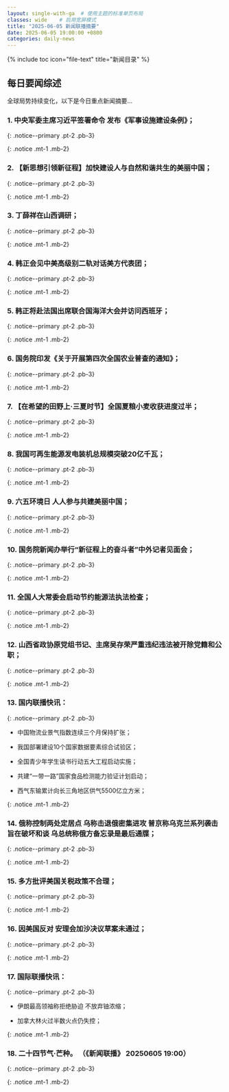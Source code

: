 ```yaml
---
layout: single-with-ga  # 使用主题的标准单页布局
classes: wide    # 启用宽屏模式
title: "2025-06-05 新闻联播摘要"
date: 2025-06-05 19:00:00 +0800
categories: daily-news
---
```


{% include toc icon="file-text" title="新闻目录" %}
   
## 每日要闻综述

全球局势持续变化，以下是今日重点新闻摘要...

### 1. 中央军委主席习近平签署命令 发布《军事设施建设条例》； 

{: .notice--primary .pt-2 .pb-3}

{: .notice .mt-1 .mb-2}

### 2. 【新思想引领新征程】加快建设人与自然和谐共生的美丽中国； 

{: .notice--primary .pt-2 .pb-3}

{: .notice .mt-1 .mb-2}

### 3. 丁薛祥在山西调研； 

{: .notice--primary .pt-2 .pb-3}

{: .notice .mt-1 .mb-2}

### 4. 韩正会见中美高级别二轨对话美方代表团； 

{: .notice--primary .pt-2 .pb-3}

{: .notice .mt-1 .mb-2}

### 5. 韩正将赴法国出席联合国海洋大会并访问西班牙； 

{: .notice--primary .pt-2 .pb-3}

{: .notice .mt-1 .mb-2}

### 6. 国务院印发《关于开展第四次全国农业普查的通知》； 

{: .notice--primary .pt-2 .pb-3}

{: .notice .mt-1 .mb-2}

### 7. 【在希望的田野上·三夏时节】全国夏粮小麦收获进度过半； 

{: .notice--primary .pt-2 .pb-3}

{: .notice .mt-1 .mb-2}

### 8. 我国可再生能源发电装机总规模突破20亿千瓦； 

{: .notice--primary .pt-2 .pb-3}

{: .notice .mt-1 .mb-2}

### 9. 六五环境日 人人参与共建美丽中国； 

{: .notice--primary .pt-2 .pb-3}

{: .notice .mt-1 .mb-2}

### 10. 国务院新闻办举行“新征程上的奋斗者”中外记者见面会； 

{: .notice--primary .pt-2 .pb-3}

{: .notice .mt-1 .mb-2}

### 11. 全国人大常委会启动节约能源法执法检查； 

{: .notice--primary .pt-2 .pb-3}

{: .notice .mt-1 .mb-2}

### 12. 山西省政协原党组书记、主席吴存荣严重违纪违法被开除党籍和公职； 

{: .notice--primary .pt-2 .pb-3}

{: .notice .mt-1 .mb-2}

### 13. 国内联播快讯： 

{: .notice--primary .pt-2 .pb-3}

- 中国物流业景气指数连续三个月保持扩张；

- 我国部署建设10个国家数据要素综合试验区；

- 全国青少年学生读书行动五大工程启动实施；

- 共建“一带一路”国家食品检测能力验证计划启动；

- 西气东输累计向长三角地区供气5500亿立方米；

{: .notice .mt-1 .mb-2}

### 14. 俄称控制两处定居点 乌称击退俄密集进攻 普京称乌克兰系列袭击旨在破坏和谈 乌总统称俄方备忘录是最后通牒； 

{: .notice--primary .pt-2 .pb-3}

{: .notice .mt-1 .mb-2}

### 15. 多方批评美国关税政策不合理； 

{: .notice--primary .pt-2 .pb-3}

{: .notice .mt-1 .mb-2}

### 16. 因美国反对 安理会加沙决议草案未通过； 

{: .notice--primary .pt-2 .pb-3}

{: .notice .mt-1 .mb-2}

### 17. 国际联播快讯： 

{: .notice--primary .pt-2 .pb-3}

- 伊朗最高领袖称拒绝胁迫 不放弃铀浓缩；

- 加拿大林火过半数火点仍失控；

{: .notice .mt-1 .mb-2}

### 18. 二十四节气·芒种。 （《新闻联播》 20250605 19:00） 

{: .notice--primary .pt-2 .pb-3}

{: .notice .mt-1 .mb-2}